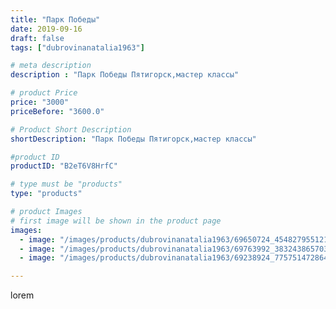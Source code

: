 ```yaml
---
title: "Парк Победы"
date: 2019-09-16
draft: false
tags: ["dubrovinanatalia1963"]

# meta description
description : "Парк Победы Пятигорск,мастер классы"

# product Price
price: "3000"
priceBefore: "3600.0"

# Product Short Description
shortDescription: "Парк Победы Пятигорск,мастер классы"

#product ID
productID: "B2eT6V8HrfC"

# type must be "products"
type: "products"

# product Images
# first image will be shown in the product page
images:
  - image: "/images/products/dubrovinanatalia1963/69650724_454827955121152_6241321405459896387_n.jpg"
  - image: "/images/products/dubrovinanatalia1963/69763992_383243865703807_633346920169318438_n.jpg"
  - image: "/images/products/dubrovinanatalia1963/69238924_775751472864077_4460054319146893603_n.jpg"

---
```

lorem
